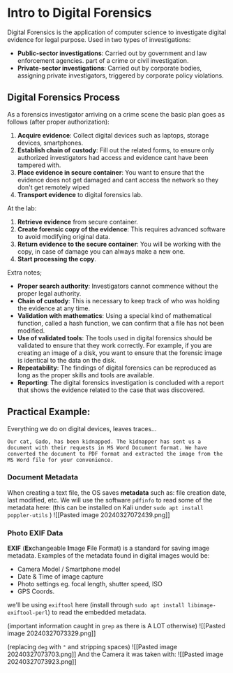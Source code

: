 # Intro to Digital Forensics
Digital Forensics is the application of computer science to investigate digital evidence for legal purpose.
Used in two types of investigations:
- **Public-sector investigations**: Carried out by government and law enforcement agencies. part of a crime or civil investigation.
- **Private-sector investigations**: Carried out by corporate bodies, assigning private investigators, triggered by corporate policy violations.

## Digital Forensics Process
As a forensics investigator arriving on a crime scene the basic plan goes as follows (after proper authorization):
1. **Acquire evidence**: Collect digital devices such as laptops, storage devices, smartphones.
2. **Establish chain of custody**: Fill out the related forms, to ensure only authorized investigators had access and evidence cant have been tampered with.
3. **Place evidence in secure container**: You want to ensure that the evidence does not get damaged and cant access the network so they don't get remotely wiped
4. **Transport evidence** to digital forensics lab.

At the lab:
1. **Retrieve evidence** from secure container.
2. **Create forensic copy of the evidence**: This requires advanced software to avoid modifying original data.
3. **Return evidence to the secure container**: You will be working with the copy, in case of damage you can always make a new one.
4. **Start processing the copy**.

Extra notes;
- **Proper search authority**: Investigators cannot commence without the proper legal authority.
- **Chain of custody**: This is necessary to keep track of who was holding the evidence at any time.
- **Validation with mathematics**: Using a special kind of mathematical function, called a hash function, we can confirm that a file has not been modified.
- **Use of validated tools**: The tools used in digital forensics should be validated to ensure that they work correctly. For example, if you are creating an image of a disk, you want to ensure that the forensic image is identical to the data on the disk.
- **Repeatability**: The findings of digital forensics can be reproduced as long as the proper skills and tools are available.
- **Reporting**: The digital forensics investigation is concluded with a report that shows the evidence related to the case that was discovered.

## Practical Example:
Everything we do on digital devices, leaves traces...

```
Our cat, Gado, has been kidnapped. The kidnapper has sent us a document with their requests in MS Word Document format. We have converted the document to PDF format and extracted the image from the MS Word file for your convenience.
```

### Document Metadata
When creating a text file, the OS saves **metadata** such as: file creation date, last modified, etc.
We will use the software `pdfinfo` to read some of the metadata here:
(this can be installed on Kali under `sudo apt install poppler-utils` )
![[Pasted image 20240327072439.png]]

### Photo EXIF Data
**EXIF** (**Ex**changeable **I**mage **F**ile Format) is a standard for saving image metadata.
Examples of the metadata found in digital images would be:
- Camera Model / Smartphone model
- Date & Time of image capture
- Photo settings eg. focal length, shutter speed, ISO
- GPS Coords.

we'll be using `exiftool` here (install through `sudo apt install libimage-exiftool-perl`)
to read the embedded metadata.

(important information caught in `grep` as there is A LOT otherwise)
![[Pasted image 20240327073329.png]]

(replacing `deg` with `°` and stripping spaces)
![[Pasted image 20240327073703.png]]
And the Camera it was taken with:
![[Pasted image 20240327073923.png]]